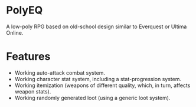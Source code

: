 # PolyEQ

A low-poly RPG based on old-school design similar to Everquest or Ultima Online.

# Features

- Working auto-attack combat system.
- Working character stat system, including a stat-progression system.
- Working itemization (weapons of different quality, which, in turn, affects weapon stats).
- Working randomly generated loot (using a generic loot system).
